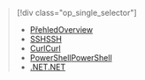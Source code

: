 > [!div class="op_single_selector"]
> * [<span data-ttu-id="abd54-101">Přehled</span><span class="sxs-lookup"><span data-stu-id="abd54-101">Overview</span></span>](../articles/hdinsight/hdinsight-use-sqoop.md)
> * [<span data-ttu-id="abd54-102">SSH</span><span class="sxs-lookup"><span data-stu-id="abd54-102">SSH</span></span>](../articles/hdinsight/hdinsight-use-sqoop-mac-linux.md)
> * [<span data-ttu-id="abd54-103">Curl</span><span class="sxs-lookup"><span data-stu-id="abd54-103">Curl</span></span>](../articles/hdinsight/hdinsight-hadoop-use-sqoop-curl.md)
> * [<span data-ttu-id="abd54-104">PowerShell</span><span class="sxs-lookup"><span data-stu-id="abd54-104">PowerShell</span></span>](../articles/hdinsight/hdinsight-hadoop-use-sqoop-powershell.md)
> * [<span data-ttu-id="abd54-105">.NET</span><span class="sxs-lookup"><span data-stu-id="abd54-105">.NET</span></span>](../articles/hdinsight/hdinsight-hadoop-use-sqoop-dotnet-sdk.md)
> 
> 

